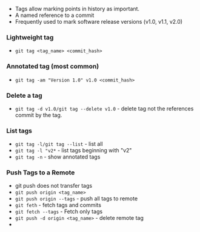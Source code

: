 - Tags allow marking points in history as important.
- A named reference to a commit
- Frequently used to mark software release versions (v1.0, v1.1, v2.0)

### Lightweight tag

- `git tag <tag_name> <commit_hash>`

### Annotated tag (most common)

- `git tag -am "Version 1.0" v1.0 <commit_hash>`

### Delete a tag

- `git tag -d v1.0/git tag --delete v1.0` - delete tag not the references commit by the tag.

### List tags

- `git tag -l/git tag --list` - list all
- `git tag -l "v2*` - list tags beginning with "v2"
- `git tag -n` - show annotated tags

### Push Tags to a Remote

- git push does not transfer tags
- `git push origin <tag_name>`
- `git push origin --tags` - push all tags to remote
- `git feth` - fetch tags and commits
- `git fetch --tags` - Fetch only tags
-  `git push -d origin <tag_name>` - delete remote tag
- 